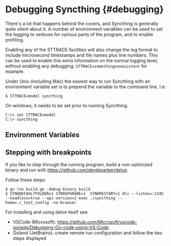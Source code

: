 Debugging Syncthing {#debugging}
===================

There\'s a lot that happens behind the covers, and Syncthing is
generally quite silent about it. A number of environment variables can
be used to set the logging to verbose for various parts of the program,
and to enable profiling.

Enabling any of the STTRACE facilities will also change the log format
to include microsecond timestamps and file names plus line numbers. This
can be used to enable this extra information on the normal logging
level, without enabling any debugging: `STTRACE=somethingnonexistent`
for example.

Under Unix (including Mac) the easiest way to run Syncthing with an
environment variable set is to prepend the variable to the command line.
I.e:

`$ STTRACE=model syncthing`

On windows, it needs to be set prior to running Syncthing.

    C:\> set STTRACE=model
    C:\> syncthing

Environment Variables
---------------------

Stepping with breakpoints
-------------------------

If you like to step through the running program, build a non-optimized
binary and run with <https://github.com/derekparker/delve>.

Follow these steps:

    $ go run build.go -debug-binary build
    $ STNODEFAULTFOLDER=1 STNOUPGRADE=1  STNORESTART=1 dlv --listen=:2345 --headless=true --api-version=2 exec ./syncthing -- -home=./_test_config -no-browser

For installing and using delve itself see:

-   VSCode (Microsoft):
    <https://github.com/Microsoft/vscode-go/wiki/Debugging-Go-code-using-VS-Code>
-   Goland (JetBrains): create remote run configuration and follow the
    two steps displayed
